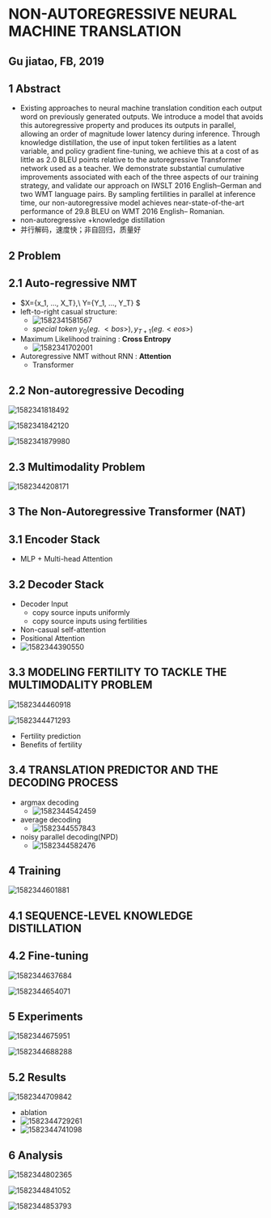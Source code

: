 # NON-AUTOREGRESSIVE NEURAL MACHINE TRANSLATION

## Gu jiatao, FB, 2019

## 1 Abstract 

-   Existing approaches to neural machine translation condition each output word on previously generated outputs. We introduce a model that avoids this autoregressive property and produces its outputs in parallel, allowing an order of magnitude lower latency during inference. Through knowledge distillation, the use of input token fertilities as a latent variable, and policy gradient fine-tuning, we achieve this at a cost of as little as 2.0 BLEU points relative to the autoregressive Transformer network used as a teacher. We demonstrate substantial cumulative improvements associated with each of the three aspects of our training strategy, and validate our approach on IWSLT 2016 English–German and two WMT language pairs. By sampling fertilities in parallel at inference time, our non-autoregressive model achieves near-state-of-the-art performance of 29.8 BLEU on WMT 2016 English– Romanian.
-   non-autoregressive +knowledge distillation
-   并行解码，速度快；非自回归，质量好



## 2 Problem

## 2.1 Auto-regressive NMT

-   $X=\{x_1, ..., X_T\},\ Y=\{Y_1, ..., Y_T\} $
-   left-to-right casual structure:
    -   ![1582341581567](1582341581567.png)
    -   $special\ token\ y_0(eg.\ <bos>), y_{T+1}(eg.<eos>)$
-   Maximum Likelihood training : **Cross Entropy**
    -   ![1582341702001](1582341702001.png)
-   Autoregressive NMT without RNN : **Attention**
    -   Transformer

## 2.2 Non-autoregressive Decoding

![1582341818492](1582341818492.png)

![1582341842120](1582341842120.png)

![1582341879980](1582341879980.png)

## 2.3 Multimodality Problem

![1582344208171](1582344208171.png)

## 3 The Non-Autoregressive Transformer (NAT)

## 3.1 Encoder Stack

-   MLP + Multi-head Attention

## 3.2 Decoder Stack

-   Decoder Input
    -   copy source inputs uniformly
    -   copy source inputs using fertilities
-   Non-casual self-attention
-   Positional Attention
-   ![1582344390550](1582344390550.png)

## 3.3 MODELING FERTILITY TO TACKLE THE MULTIMODALITY PROBLEM

![1582344460918](1582344460918.png)

![1582344471293](1582344471293.png)



-   Fertility prediction
-   Benefits of fertility

## 3.4 TRANSLATION PREDICTOR AND THE DECODING PROCESS

-   argmax decoding
    -   ![1582344542459](1582344542459.png)
-   average decoding
    -   ![1582344557843](1582344557843.png)
-   noisy parallel decoding(NPD)
    -   ![1582344582476](1582344582476.png)

## 4 Training

![1582344601881](1582344601881.png)

## 4.1  SEQUENCE-LEVEL KNOWLEDGE DISTILLATION

## 4.2 Fine-tuning

![1582344637684](1582344637684.png)

![1582344654071](1582344654071.png)

## 5 Experiments

![1582344675951](1582344675951.png)

![1582344688288](1582344688288.png)

## 5.2 Results

![1582344709842](1582344709842.png)

-   ablation
-   ![1582344729261](1582344729261.png)
-   ![1582344741098](1582344741098.png)

## 6 Analysis

![1582344802365](1582344802365.png)

![1582344841052](1582344841052.png)

![1582344853793](1582344853793.png)





